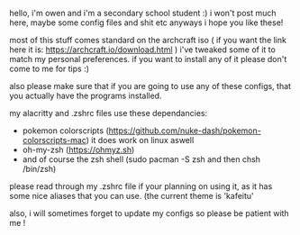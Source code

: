 hello, i'm owen and i'm a secondary school student :) i won't post much here, maybe some config files and shit etc
anyways i hope you like these!

most of this stuff comes standard on the archcraft iso ( if you want the link here it is: https://archcraft.io/download.html )
i've tweaked some of it to match my personal preferences. if you want to install any of it please don't come to me for tips :)

also please make sure that if you are going to use any of these configs, that you actually have the programs installed.

my alacritty and .zshrc files use these dependancies:
 - pokemon colorscripts (https://github.com/nuke-dash/pokemon-colorscripts-mac) it does work on linux aswell
 - oh-my-zsh (https://ohmyz.sh)
 - and of course the zsh shell (sudo pacman -S zsh and then chsh /bin/zsh)

please read through my .zshrc file if your planning on using it, as it has some nice aliases that you can use. (the current theme is 'kafeitu'

also, i will sometimes forget to update my configs so please be patient with me !
